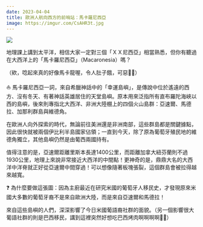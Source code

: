 ```yaml
---
date: 2023-04-04
title: 歐洲人航向西方的前哨站：馬卡羅尼西亞
image: https://imgur.com/CsAHR3t.jpg
---
```

![](https://imgur.com/CsAHR3t.jpg)

地理課上講到太平洋，相信大家一定對三個「ＸＸ尼西亞」相當熟悉，但你有聽過在大西洋上的「馬卡羅尼西亞」（Macaronesia）嗎？

（欸，唸起來真的好像馬卡龍喔，令人肚子餓，可惡🤣🤣）

⛵ 馬卡羅尼西亞一詞，來自希臘神話中的「幸運島嶼」，是傳說中位於遙遠的西方、沒有冬天、有著神話英雄居住的天堂島嶼。原本用來泛指所有直布羅陀海峽以西的島嶼，後來則專指北大西洋、非洲大陸棚上的四個火山島群：亞速爾、馬德拉、加那利群島與維德角。

在歐洲人向外探索的時代，無論前往美洲還是非洲南部，這些群島都是關鍵據點，因此很快就被兩個伊比利半島國家佔領；一直到今天，除了原為葡萄牙殖民地的維德角獨立，其他島嶼仍然是由葡西兩國持有。

值得注意的是，亞速爾距離里斯本長達1400公里，而距離加拿大紐芬蘭則不過1930公里，地理上來說非常接近大西洋的中間點！更神奇的是，鼎鼎大名的大西洋中洋脊就正好從亞速爾中間穿過！可以想像隨著板塊張裂，這個群島會被拉得越來越寬。

❓ 為什麼要做這張圖：因為主廚最近在研究米國的葡萄牙人移民史，才發現原來米國大多數的葡萄牙裔不是來自歐洲大陸，而是來自亞速爾和馬德拉！

來自這些島嶼的人們，深深影響了今日米國葡語裔社群的面貌。（另一個影響很大葡語社群的則是巴西移民，講到這裡突然好想吃巴西烤肉啊啊啊啊🤣🤣）